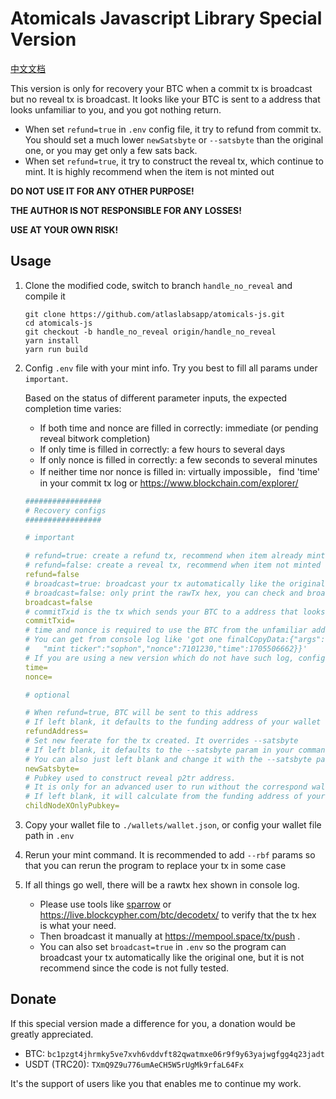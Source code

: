 # Atomicals Javascript Library Special Version

[中文文档](https://github.com/atlaslabsapp/atomicals-js/blob/handle_no_reveal/README_cn.md)


This version is only for recovery your BTC when a commit tx is broadcast but no reveal tx is broadcast.
It looks like your BTC is sent to a address that looks unfamiliar to you, and you got nothing return.
- When set `refund=true` in `.env` config file, it try to refund from commit tx. 
  You should set a much lower `newSatsbyte` or `--satsbyte` than the original one, or you may get only a few sats back.
- When set `refund=true`, it try to construct the reveal tx, which continue to mint. 
  It is highly recommend when the item is not minted out

**DO NOT USE IT FOR ANY OTHER PURPOSE!**

**THE AUTHOR IS NOT RESPONSIBLE FOR ANY LOSSES!**

**USE AT YOUR OWN RISK!**

## Usage

1. Clone the modified code, switch to branch `handle_no_reveal` and compile it
    ```
    git clone https://github.com/atlaslabsapp/atomicals-js.git
    cd atomicals-js
    git checkout -b handle_no_reveal origin/handle_no_reveal
    yarn install
    yarn run build
    ```

2. Config `.env` file with your mint info. Try you best to fill all params under `important`. 

   Based on the status of different parameter inputs, the expected completion time varies:
    - If both time and nonce are filled in correctly: immediate (or pending reveal bitwork completion)
    - If only time is filled in correctly: a few hours to several days
    - If only nonce is filled in correctly: a few seconds to several minutes
    - If neither time nor nonce is filled in: virtually impossible， find 'time' in your commit tx log or https://www.blockchain.com/explorer/

    ``` yaml
    #################
    # Recovery configs
    #################
    
    # important
    
    # refund=true: create a refund tx, recommend when item already minted out
    # refund=false: create a reveal tx, recommend when item not minted out
    refund=false
    # broadcast=true: broadcast your tx automatically like the original one
    # broadcast=false: only print the rawTx hex, you can check and broadcast it manually
    broadcast=false
    # commitTxid is the tx which sends your BTC to a address that looks unfamiliar to you, it is required
    commitTxid=
    # time and nonce is required to use the BTC from the unfamiliar address which commit tx sent to
    # You can get from console log like 'got one finalCopyData:{"args":{"bitworkc":"000000","bitworkr":"6238",
    #   "mint ticker":"sophon","nonce":7101230,"time":1705506662}}'
    # If you are using a new version which do not have such log, config nonce=0 and leave time blank
    time=
    nonce=
    
    # optional
    
    # When refund=true, BTC will be sent to this address
    # If left blank, it defaults to the funding address of your wallet
    refundAddress=
    # Set new feerate for the tx created. It overrides --satsbyte
    # If left blank, it defaults to the --satsbyte param in your command
    # You can also just left blank and change it with the --satsbyte param
    newSatsbyte=
    # Pubkey used to construct reveal p2tr address.
    # It is only for an advanced user to run without the correspond wallet json file
    # If left blank, it will calculate from the funding address of your wallet
    childNodeXOnlyPubkey=
    ```

3. Copy your wallet file to `./wallets/wallet.json`, or config your wallet file path in `.env`

4. Rerun your mint command. It is recommended to add `--rbf` params so that you can rerun the program to replace your tx in some case

5. If all things go well, there will be a rawtx hex shown in console log.
   - Please use tools like [sparrow](https://sparrowwallet.com/) or https://live.blockcypher.com/btc/decodetx/ to verify that the tx hex is what your need.
   - Then broadcast it manually at https://mempool.space/tx/push .
   - You can also set `broadcast=true` in `.env` so the program can broadcast your tx automatically like the original one, but it is not recommend since the code is not fully tested.


## Donate
If this special version made a difference for you, a donation would be greatly appreciated.

- BTC: `bc1pzgt4jhrmky5ve7xvh6vddvft82qwatmxe06r9f9y63yajwgfgg4q23jadt`
- USDT (TRC20): `TXmQ9Z9u776umAeCH5W5rUgMk9rfaL64Fx`

It's the support of users like you that enables me to continue my work.
